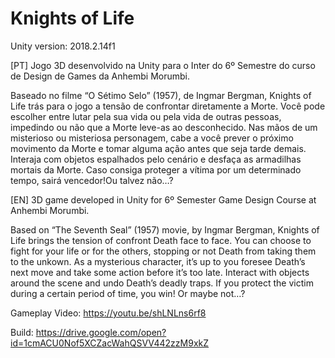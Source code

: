 # Knights of Life

Unity version: 2018.2.14f1

[PT] Jogo 3D desenvolvido na Unity para o Inter do 6º Semestre do curso de Design de Games da Anhembi Morumbi.

Baseado no filme “O Sétimo Selo” (1957), de Ingmar Bergman, Knights of Life trás para o jogo a tensão de confrontar diretamente a Morte. Você pode escolher entre lutar pela sua vida ou pela vida de outras pessoas, impedindo ou não que a Morte leve-as ao desconhecido.
Nas mãos de um misterioso ou misteriosa personagem, cabe a você prever o próximo movimento da Morte e tomar alguma ação antes que seja tarde demais.
Interaja com objetos espalhados pelo cenário e desfaça as armadilhas mortais da Morte. Caso consiga proteger a vítima por um determinado tempo, sairá vencedor!Ou talvez não…?

[EN] 3D game developed in Unity for 6º Semester Game Design Course at Anhembi Morumbi.

Based on “The Seventh Seal” (1957) movie, by Ingmar Bergman, Knights of Life brings the tension of confront Death face to face. You can choose to fight for your life or for the others, stopping or not Death from taking them to the unkown.
As a mysterious character, it’s up to you foresee Death’s next move and take some action before it’s too late.
Interact with objects around the scene and undo Death’s deadly traps. If you protect the victim during a certain period of time, you win! Or maybe not…?

Gameplay Video: https://youtu.be/shLNLns6rf8

Build: https://drive.google.com/open?id=1cmACU0Nof5XCZacWahQSVV442zzM9xkZ
